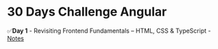 # 30 Days Challenge Angular
✅**Day 1** - Revisiting Frontend Fundamentals – HTML, CSS & TypeScript - [Notes](https://www.google.com)
